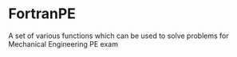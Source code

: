 # FortranPE
A set of various functions which can be used to solve problems for Mechanical Engineering PE exam
